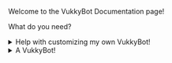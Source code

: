 Welcome to the VukkyBot Documentation page!

What do you need?

<details markdown="1">
<summary>Help with customizing my own VukkyBot!</summary>

Please note: you cannot customize the official VukkyBot.

Documentation for customizing your own VukkyBot is over [here](config.html).

</details>

<details markdown="1">
<summary>A VukkyBot!</summary>

Okay, what VukkyBot do you want?

<details markdown="1">
<summary>The official VukkyBot, with no customization</summary>

You can invite it [here](https://discord.com/api/oauth2/authorize?client_id=738380754249318531&permissions=0&scope=bot). However, I'm not responsible if it shuts down or hits the 100 server cap.

</details>

<details markdown="1">
<summary>A VukkyBot that I can host and customize myself</summary>

*Experimental feature. If you find a bug, please [report it!](https://github.com/VukkyLtd/VukkyBot/issues/new/choose)*

What are you going to host it with?

<details markdown="1">
<summary>My own machine</summary>

This assumes you have:
- [node.js](https://nodejs.org) (npm is installed when you install node.js)
- [Git](https://git-scm.com/)

To host a VukkyBot, you run the following commands:
```
git clone https://github.com/Vukky123/VukkyBot.git
cd VukkyBot
npm install
```
Now, start the interactive VukkyBot Setup tool:
```
npm run setup
```
The setup tool provides an option to automatically start VukkyBot after setup. However, if you said no to that, you can run this command to start VukkyBot:
```
npm start
```

### Restarting VukkyBot
```
npm restart
```

### Stopping VukkyBot
```
npm stop
```

</details>
</details>
</details>
